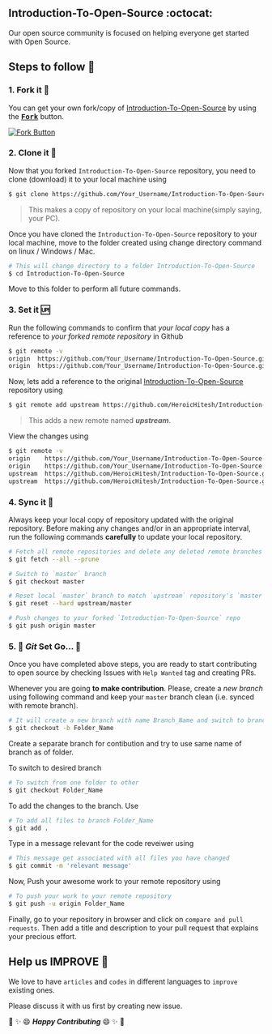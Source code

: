 ## Introduction-To-Open-Source :octocat:

Our open source community is focused on helping everyone get started with Open Source.

## Steps to follow :scroll:

### 1. Fork it :fork_and_knife:

You can get your own fork/copy of [Introduction-To-Open-Source](https://github.com/HeroicHitesh/Introduction-To-Open-Source) by using the <a href="https://github.com/HeroicHitesh/Introduction-To-Open-Source/new/master?readme=1#fork-destination-box"><kbd><b>Fork</b></kbd></a> button.

 [![Fork Button](https://help.github.com/assets/images/help/repository/fork_button.jpg)](https://github.com/HeroicHitesh/Introduction-To-Open-Source)

### 2. Clone it :busts_in_silhouette:

Now that you forked `Introduction-To-Open-Source` repository, you need to clone (download) it to your local machine using

```sh
$ git clone https://github.com/Your_Username/Introduction-To-Open-Source.git
```

> This makes a copy of repository on your local machine(simply saying, your PC).

Once you have cloned the `Introduction-To-Open-Source` repository to your local machine, move to the folder created using change directory command on linux / Windows / Mac.

```sh
# This will change directory to a folder Introduction-To-Open-Source
$ cd Introduction-To-Open-Source
```

Move to this folder to perform all future commands.

### 3. Set it :up:

Run the following commands to confirm that *your local copy* has a reference to *your forked remote repository* in Github 

```sh
$ git remote -v
origin  https://github.com/Your_Username/Introduction-To-Open-Source.git (fetch)
origin  https://github.com/Your_Username/Introduction-To-Open-Source.git (push)
```

Now, lets add a reference to the original [Introduction-To-Open-Source](https://github.com/HeroicHitesh/Introduction-To-Open-Source) repository using

```sh
$ git remote add upstream https://github.com/HeroicHitesh/Introduction-To-Open-Source.git
```

> This adds a new remote named ***upstream***.

View the changes using

```sh
$ git remote -v
origin    https://github.com/Your_Username/Introduction-To-Open-Source.git (fetch)
origin    https://github.com/Your_Username/Introduction-To-Open-Source.git (push)
upstream  https://github.com/HeroicHitesh/Introduction-To-Open-Source.git (fetch)
upstream  https://github.com/HeroicHitesh/Introduction-To-Open-Source.git (push)
```

### 4. Sync it :arrows_counterclockwise:

Always keep your local copy of repository updated with the original repository.
Before making any changes and/or in an appropriate interval, run the following commands **carefully** to update your local repository.

```sh
# Fetch all remote repositories and delete any deleted remote branches
$ git fetch --all --prune

# Switch to `master` branch
$ git checkout master

# Reset local `master` branch to match `upstream` repository's `master` branch
$ git reset --hard upstream/master

# Push changes to your forked `Introduction-To-Open-Source` repo
$ git push origin master
```

### 5. :loudspeaker: *Git* Set Go... :racehorse: 

Once you have completed above steps, you are ready to start contributing to open source by checking Issues with `Help Wanted` tag and creating PRs.

Whenever you are going **to make contribution**. Please, create a *new branch* using following command and keep your `master` branch clean (i.e. synced with remote branch).

```sh
# It will create a new branch with name Branch_Name and switch to branch Folder_Name
$ git checkout -b Folder_Name
```

Create a separate branch for contibution and try to use same name of branch as of folder.

To switch to desired branch

```sh
# To switch from one folder to other
$ git checkout Folder_Name
```

To add the changes to the branch. Use

```sh
# To add all files to branch Folder_Name
$ git add .
```

Type in a message relevant for the code reveiwer using

```sh
# This message get associated with all files you have changed
$ git commit -m 'relevant message'
```

Now, Push your awesome work to your remote repository using

```sh
# To push your work to your remote repository
$ git push -u origin Folder_Name
```

Finally, go to your repository in browser and click on `compare and pull requests`.
Then add a title and description to your pull request that explains your precious effort.

## Help us IMPROVE :crown:

We love to have `articles` and `codes` in different languages to `improve` existing ones.

Please discuss it with us first by creating new issue.

:tada: :sparkles: :smile: _**Happy Contributing**_ :smile: :sparkles: :tada:
